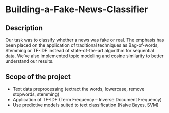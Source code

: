 # Building-a-Fake-News-Classifier

## Description

Our task was to classify whether a news was fake or real. The emphasis has been placed on the application of traditional techniques as Bag-of-words, Stemming or TF-IDF instead of state-of-the-art algorithm for sequential data. We’ve also implemented topic modelling and cosine similarity to better understand our results. 

## Scope of the project

* Text data preprocessing (extract the words, lowercase, remove stopwords, stemming)
* Application of TF-IDF (Term Frequency – Inverse Document Frequency)
* Use predictive models suited to text classification (Naive Bayes, SVM)
